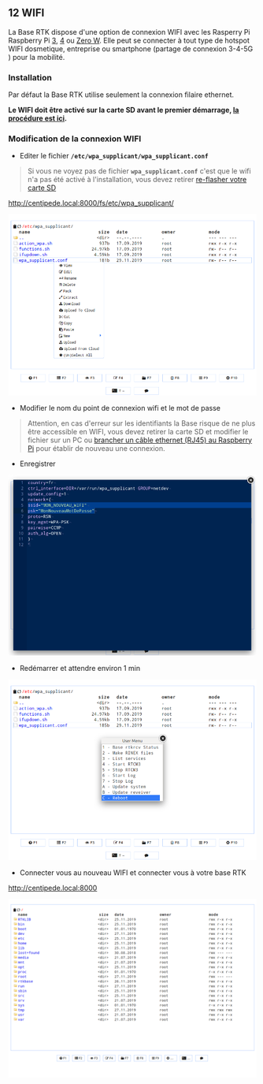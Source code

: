## 12 WIFI

La Base RTK dispose d'une option de connexion WIFI avec les Rasperry Pi Raspberry Pi [3](https://www.kubii.fr/les-cartes-raspberry-pi/2119-raspberry-pi-3-modele-b-1-gb-kubii-713179640259.html), [4](https://www.kubii.fr/les-cartes-raspberry-pi/2770-nouveau-raspberry-pi-4-modele-b-1gb-kubii-0765756931168.html) ou [Zero W](https://www.kubii.fr/les-cartes-raspberry-pi/1851-raspberry-pi-zero-w-kubii-3272496006997.html). Elle peut se connecter à tout type de hotspot WIFI dosmetique, entreprise ou smartphone (partage de connexion 3-4-5G ) pour la mobilité.

### Installation

Par défaut la Base RTK utilise seulement la connexion filaire ethernet.

**Le WIFI doit être activé sur la carte SD avant le premier démarrage, [la procédure est ici](https://github.com/jancelin/rtkbase/wiki/2.-Installation#personaliser-son-installation-et-activation-du-wifi).**


### Modification de la connexion WIFI

* Editer le fichier **```/etc/wpa_supplicant/wpa_supplicant.conf```**

> Si vous ne voyez pas de fichier **```wpa_supplicant.conf```** c'est que le wifi n'a pas été activé à l'installation, vous devez retirer [re-flasher votre carte SD](https://github.com/jancelin/rtkbase/wiki/2.-Installation#t%C3%A9l%C3%A9chargement-et-flashage-de-limage-basertk) 

http://centipede.local:8000/fs/etc/wpa_supplicant/

![wifi](./images/wifi/wifi_1.png)

* Modifier le nom du point de connexion wifi et le mot de passe

> Attention, en cas d'erreur sur les identifiants la Base risque de ne plus être accessible en WIFI, vous devez retirer la carte SD et modifier le fichier sur un PC ou [brancher un câble ethernet (RJ45) au Raspberry Pi](https://github.com/jancelin/rtkbase/wiki/1.-Materiels#assemblage) pour établir de nouveau une connexion.

* Enregistrer

![wifi](./images/wifi/wifi_2.png)

* Redémarrer et attendre environ 1 min

![wifi](./images/wifi/wifi_3.png)

* Connecter vous au nouveau WIFI et connecter vous à votre base RTK 

http://centipede.local:8000

![cmd_racine](./images/param/cmd_racine.png)
